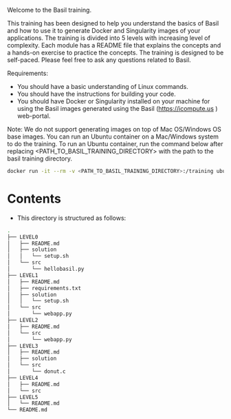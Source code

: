Welcome to the Basil training. 

This training has been designed to help you understand the basics of Basil and how to use it to generate Docker and Singularity images of your applications. The training is divided into 5 levels with increasing level of complexity. Each module has a README file that explains the concepts and a hands-on exercise to practice the concepts. The training is designed to be self-paced. Please feel free to ask any questions related to Basil.

Requirements:
* You should have a basic understanding of Linux commands.
* You should have the instructions for building your code.
* You should have Docker or Singularity installed on your machine for using the Basil images generated using the Basil (https://icompute.us ) web-portal.

Note: We do not support generating images on top of Mac OS/Windows OS base images. You can run an Ubuntu container on a Mac/Windows system to do the training. To run an Ubuntu container, run the command below after replacing <PATH_TO_BASIL_TRAINING_DIRECTORY> with the path to the basil training directory.
```bash
docker run -it --rm -v <PATH_TO_BASIL_TRAINING_DIRECTORY>:/training ubuntu
```

# Contents
* This directory is structured as follows:
```bash
.
├── LEVEL0
│   ├── README.md
│   ├── solution
│   │   └── setup.sh
│   └── src
│       └── hellobasil.py
├── LEVEL1
│   ├── README.md
│   ├── requirements.txt
│   ├── solution
│   │   └── setup.sh
│   └── src
│       └── webapp.py
├── LEVEL2
│   ├── README.md
│   └── src
│       └── webapp.py
├── LEVEL3
│   ├── README.md
│   ├── solution
│   └── src
│       └── donut.c
├── LEVEL4
│   ├── README.md
│   └── src
├── LEVEL5
│   └── README.md
└── README.md
```
